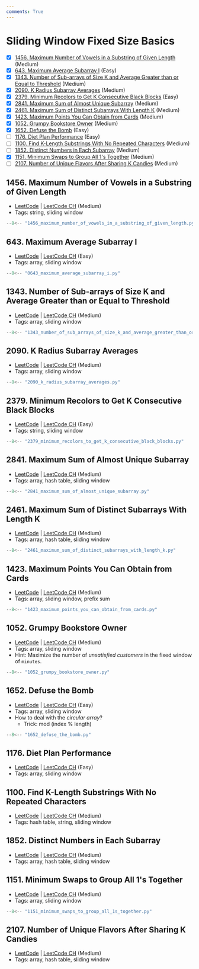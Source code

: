 ```yaml
---
comments: True
---
```


# Sliding Window Fixed Size Basics

- [x] [1456. Maximum Number of Vowels in a Substring of Given Length](https://leetcode.cn/problems/maximum-number-of-vowels-in-a-substring-of-given-length/) (Medium)
- [x] [643. Maximum Average Subarray I](https://leetcode.cn/problems/maximum-average-subarray-i/) (Easy)
- [x] [1343. Number of Sub-arrays of Size K and Average Greater than or Equal to Threshold](https://leetcode.cn/problems/number-of-sub-arrays-of-size-k-and-average-greater-than-or-equal-to-threshold/) (Medium)
- [x] [2090. K Radius Subarray Averages](https://leetcode.cn/problems/k-radius-subarray-averages/) (Medium)
- [x] [2379. Minimum Recolors to Get K Consecutive Black Blocks](https://leetcode.cn/problems/minimum-recolors-to-get-k-consecutive-black-blocks/) (Easy)
- [x] [2841. Maximum Sum of Almost Unique Subarray](https://leetcode.cn/problems/maximum-sum-of-almost-unique-subarray/) (Medium)
- [x] [2461. Maximum Sum of Distinct Subarrays With Length K](https://leetcode.cn/problems/maximum-sum-of-distinct-subarrays-with-length-k/) (Medium)
- [x] [1423. Maximum Points You Can Obtain from Cards](https://leetcode.cn/problems/maximum-points-you-can-obtain-from-cards/) (Medium)
- [x] [1052. Grumpy Bookstore Owner](https://leetcode.cn/problems/grumpy-bookstore-owner/) (Medium)
- [x] [1652. Defuse the Bomb](https://leetcode.cn/problems/defuse-the-bomb/) (Easy)
- [ ] [1176. Diet Plan Performance](https://leetcode.cn/problems/diet-plan-performance/) (Easy)
- [ ] [1100. Find K-Length Substrings With No Repeated Characters](https://leetcode.cn/problems/find-k-length-substrings-with-no-repeated-characters/) (Medium)
- [ ] [1852. Distinct Numbers in Each Subarray](https://leetcode.cn/problems/distinct-numbers-in-each-subarray/) (Medium)
- [x] [1151. Minimum Swaps to Group All 1's Together](https://leetcode.cn/problems/minimum-swaps-to-group-all-1s-together/) (Medium)
- [ ] [2107. Number of Unique Flavors After Sharing K Candies](https://leetcode.cn/problems/number-of-unique-flavors-after-sharing-k-candies/) (Medium)

## 1456. Maximum Number of Vowels in a Substring of Given Length

-   [LeetCode](https://leetcode.com/problems/maximum-number-of-vowels-in-a-substring-of-given-length/) | [LeetCode CH](https://leetcode.cn/problems/maximum-number-of-vowels-in-a-substring-of-given-length/) (Medium)
-   Tags: string, sliding window

```python title="1456. Maximum Number of Vowels in a Substring of Given Length"
--8<-- "1456_maximum_number_of_vowels_in_a_substring_of_given_length.py"
```

## 643. Maximum Average Subarray I

-   [LeetCode](https://leetcode.com/problems/maximum-average-subarray-i/) | [LeetCode CH](https://leetcode.cn/problems/maximum-average-subarray-i/) (Easy)
-   Tags: array, sliding window

```python title="643. Maximum Average Subarray I"
--8<-- "0643_maximum_average_subarray_i.py"
```

## 1343. Number of Sub-arrays of Size K and Average Greater than or Equal to Threshold

-   [LeetCode](https://leetcode.com/problems/number-of-sub-arrays-of-size-k-and-average-greater-than-or-equal-to-threshold/) | [LeetCode CH](https://leetcode.cn/problems/number-of-sub-arrays-of-size-k-and-average-greater-than-or-equal-to-threshold/) (Medium)
-   Tags: array, sliding window

```python title="1343. Number of Sub-arrays of Size K and Average Greater than or Equal to Threshold"
--8<-- "1343_number_of_sub_arrays_of_size_k_and_average_greater_than_or_equal_to_threshold.py"
```

## 2090. K Radius Subarray Averages

-   [LeetCode](https://leetcode.com/problems/k-radius-subarray-averages/) | [LeetCode CH](https://leetcode.cn/problems/k-radius-subarray-averages/) (Medium)
-   Tags: array, sliding window

```python title="2090. K Radius Subarray Averages"
--8<-- "2090_k_radius_subarray_averages.py"
```

## 2379. Minimum Recolors to Get K Consecutive Black Blocks

-   [LeetCode](https://leetcode.com/problems/minimum-recolors-to-get-k-consecutive-black-blocks/) | [LeetCode CH](https://leetcode.cn/problems/minimum-recolors-to-get-k-consecutive-black-blocks/) (Easy)
-   Tags: string, sliding window

```python title="2379. Minimum Recolors to Get K Consecutive Black Blocks"
--8<-- "2379_minimum_recolors_to_get_k_consecutive_black_blocks.py"
```

## 2841. Maximum Sum of Almost Unique Subarray

-   [LeetCode](https://leetcode.com/problems/maximum-sum-of-almost-unique-subarray/) | [LeetCode CH](https://leetcode.cn/problems/maximum-sum-of-almost-unique-subarray/) (Medium)
-   Tags: array, hash table, sliding window

```python title="2841. Maximum Sum of Almost Unique Subarray"
--8<-- "2841_maximum_sum_of_almost_unique_subarray.py"
```

## 2461. Maximum Sum of Distinct Subarrays With Length K

-   [LeetCode](https://leetcode.com/problems/maximum-sum-of-distinct-subarrays-with-length-k/) | [LeetCode CH](https://leetcode.cn/problems/maximum-sum-of-distinct-subarrays-with-length-k/) (Medium)
-   Tags: array, hash table, sliding window

```python title="2461. Maximum Sum of Distinct Subarrays With Length K"
--8<-- "2461_maximum_sum_of_distinct_subarrays_with_length_k.py"
```

## 1423. Maximum Points You Can Obtain from Cards

-   [LeetCode](https://leetcode.com/problems/maximum-points-you-can-obtain-from-cards/) | [LeetCode CH](https://leetcode.cn/problems/maximum-points-you-can-obtain-from-cards/) (Medium)
-   Tags: array, sliding window, prefix sum

```python title="1423. Maximum Points You Can Obtain from Cards"
--8<-- "1423_maximum_points_you_can_obtain_from_cards.py"
```

## 1052. Grumpy Bookstore Owner

-   [LeetCode](https://leetcode.com/problems/grumpy-bookstore-owner/) | [LeetCode CH](https://leetcode.cn/problems/grumpy-bookstore-owner/) (Medium)
-   Tags: array, sliding window
-   Hint: Maximize the number of _unsatisfied customers_ in the fixed window of `minutes`.

```python title="1052. Grumpy Bookstore Owner"
--8<-- "1052_grumpy_bookstore_owner.py"
```

## 1652. Defuse the Bomb

-   [LeetCode](https://leetcode.com/problems/defuse-the-bomb/) | [LeetCode CH](https://leetcode.cn/problems/defuse-the-bomb/) (Easy)
-   Tags: array, sliding window
-   How to deal with the _circular array_?
    -   Trick: mod (index % length)

```python title="1652. Defuse the Bomb"
--8<-- "1652_defuse_the_bomb.py"
```

## 1176. Diet Plan Performance

-   [LeetCode](https://leetcode.com/problems/diet-plan-performance/) | [LeetCode CH](https://leetcode.cn/problems/diet-plan-performance/) (Easy)
-   Tags: array, sliding window


## 1100. Find K-Length Substrings With No Repeated Characters

-   [LeetCode](https://leetcode.com/problems/find-k-length-substrings-with-no-repeated-characters/) | [LeetCode CH](https://leetcode.cn/problems/find-k-length-substrings-with-no-repeated-characters/) (Medium)
-   Tags: hash table, string, sliding window


## 1852. Distinct Numbers in Each Subarray

-   [LeetCode](https://leetcode.com/problems/distinct-numbers-in-each-subarray/) | [LeetCode CH](https://leetcode.cn/problems/distinct-numbers-in-each-subarray/) (Medium)
-   Tags: array, hash table, sliding window


## 1151. Minimum Swaps to Group All 1's Together

-   [LeetCode](https://leetcode.com/problems/minimum-swaps-to-group-all-1s-together/) | [LeetCode CH](https://leetcode.cn/problems/minimum-swaps-to-group-all-1s-together/) (Medium)
-   Tags: array, sliding window

```python title="1151. Minimum Swaps to Group All 1's Together"
--8<-- "1151_minimum_swaps_to_group_all_1s_together.py"
```

## 2107. Number of Unique Flavors After Sharing K Candies

-   [LeetCode](https://leetcode.com/problems/number-of-unique-flavors-after-sharing-k-candies/) | [LeetCode CH](https://leetcode.cn/problems/number-of-unique-flavors-after-sharing-k-candies/) (Medium)
-   Tags: array, hash table, sliding window
